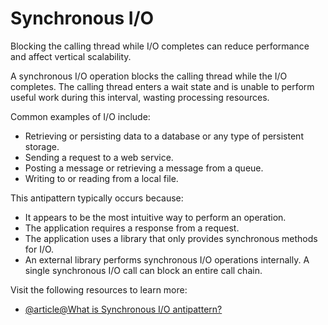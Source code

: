 # Synchronous I/O

Blocking the calling thread while I/O completes can reduce performance and affect vertical scalability.

A synchronous I/O operation blocks the calling thread while the I/O completes. The calling thread enters a wait state and is unable to perform useful work during this interval, wasting processing resources.

Common examples of I/O include:

*   Retrieving or persisting data to a database or any type of persistent storage.
*   Sending a request to a web service.
*   Posting a message or retrieving a message from a queue.
*   Writing to or reading from a local file.

This antipattern typically occurs because:

*   It appears to be the most intuitive way to perform an operation.
*   The application requires a response from a request.
*   The application uses a library that only provides synchronous methods for I/O.
*   An external library performs synchronous I/O operations internally. A single synchronous I/O call can block an entire call chain.

Visit the following resources to learn more:

- [@article@What is Synchronous I/O antipattern?](https://learn.microsoft.com/en-us/azure/architecture/antipatterns/synchronous-io/)